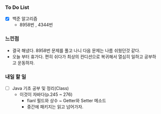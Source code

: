 ### To Do List

- [x] 백준 알고리즘
  - 8958번 , 4344번




### 느낀점 

- 결국 해냈다. 8958번 문제를 풀고 나니 다음 문제는 나름 쉬웠던것 같다. 
- 오늘 부터 휴가다. 편히 쉬다가 최상의 컨디션으로 복귀해서 열심히 일하고 공부하고 운동하자.




### 내일 할 일

- [ ] Java 기초 공부 및 정리(Class)
  - 이것이 자바다(p.245 ~ 276)
    - fianl 필드와 상수 ~ Getter와 Setter 메소드
    - 중간에 패키지는 읽고 넘어가자.